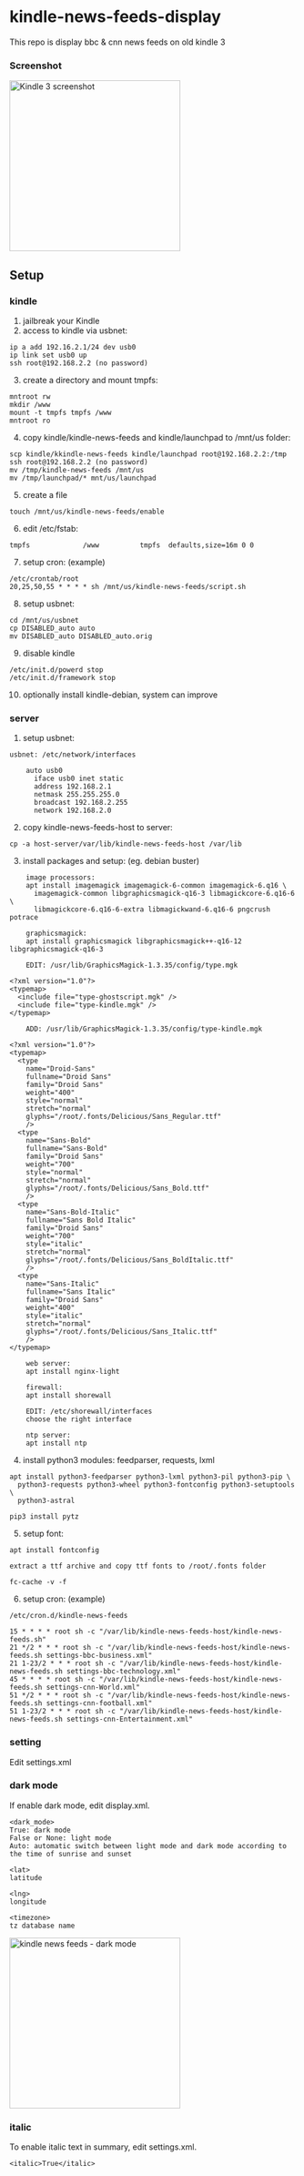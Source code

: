 # kindle-news-feeds-display
 
This repo is display bbc & cnn news feeds on old kindle 3

### Screenshot
<img src="screenshot.jpg" width="300" alt="Kindle 3 screenshot" />

## Setup
### kindle
1. jailbreak your Kindle
2. access to kindle via usbnet:
```
ip a add 192.16.2.1/24 dev usb0
ip link set usb0 up
ssh root@192.168.2.2 (no password)
```
3. create a directory and mount tmpfs:
```
mntroot rw
mkdir /www
mount -t tmpfs tmpfs /www
mntroot ro
```
4. copy kindle/kindle-news-feeds and kindle/launchpad to /mnt/us folder:
```
scp kindle/kkindle-news-feeds kindle/launchpad root@192.168.2.2:/tmp
ssh root@192.168.2.2 (no password)
mv /tmp/kindle-news-feeds /mnt/us
mv /tmp/launchpad/* mnt/us/launchpad
```
5. create a file
```
touch /mnt/us/kindle-news-feeds/enable
```
6. edit /etc/fstab: 
```
tmpfs             /www          tmpfs  defaults,size=16m 0 0
```
7. setup cron: (example)
```
/etc/crontab/root
20,25,50,55 * * * * sh /mnt/us/kindle-news-feeds/script.sh
```
8. setup usbnet:
```
cd /mnt/us/usbnet
cp DISABLED_auto auto
mv DISABLED_auto DISABLED_auto.orig
```
9. disable kindle
```
/etc/init.d/powerd stop
/etc/init.d/framework stop
```
10. optionally install kindle-debian, system can improve

### server
1. setup usbnet:
```
usbnet: /etc/network/interfaces
    
    auto usb0
      iface usb0 inet static
      address 192.168.2.1
      netmask 255.255.255.0
      broadcast 192.168.2.255
      network 192.168.2.0
```
2. copy kindle-news-feeds-host to server:
```
cp -a host-server/var/lib/kindle-news-feeds-host /var/lib
```
3. install packages and setup: (eg. debian buster)
```
    image processors:
    apt install imagemagick imagemagick-6-common imagemagick-6.q16 \
      imagemagick-common libgraphicsmagick-q16-3 libmagickcore-6.q16-6 \
      libmagickcore-6.q16-6-extra libmagickwand-6.q16-6 pngcrush potrace

    graphicsmagick:
    apt install graphicsmagick libgraphicsmagick++-q16-12 libgraphicsmagick-q16-3

    EDIT: /usr/lib/GraphicsMagick-1.3.35/config/type.mgk
      
<?xml version="1.0"?>
<typemap>
  <include file="type-ghostscript.mgk" />
  <include file="type-kindle.mgk" /> 
</typemap>

    ADD: /usr/lib/GraphicsMagick-1.3.35/config/type-kindle.mgk
       
<?xml version="1.0"?>
<typemap>
  <type
    name="Droid-Sans"
    fullname="Droid Sans"
    family="Droid Sans"
    weight="400"
    style="normal"
    stretch="normal"
    glyphs="/root/.fonts/Delicious/Sans_Regular.ttf"
    />
  <type
    name="Sans-Bold"
    fullname="Sans-Bold"
    family="Droid Sans"
    weight="700"
    style="normal"
    stretch="normal"
    glyphs="/root/.fonts/Delicious/Sans_Bold.ttf"
    />
  <type
    name="Sans-Bold-Italic"
    fullname="Sans Bold Italic"
    family="Droid Sans"
    weight="700"
    style="italic"
    stretch="normal"
    glyphs="/root/.fonts/Delicious/Sans_BoldItalic.ttf"
    />
  <type
    name="Sans-Italic"
    fullname="Sans Italic"
    family="Droid Sans"
    weight="400"
    style="italic"
    stretch="normal"
    glyphs="/root/.fonts/Delicious/Sans_Italic.ttf"
    />
</typemap>

    web server:
    apt install nginx-light

    firewall:
    apt install shorewall
    
    EDIT: /etc/shorewall/interfaces
    choose the right interface
    
    ntp server:
    apt install ntp
```
4. install python3 modules: feedparser, requests, lxml
```
apt install python3-feedparser python3-lxml python3-pil python3-pip \
  python3-requests python3-wheel python3-fontconfig python3-setuptools \
  python3-astral
    
pip3 install pytz
```
5. setup font:
```
apt install fontconfig

extract a ttf archive and copy ttf fonts to /root/.fonts folder

fc-cache -v -f
```
6. setup cron: (example)
```
/etc/cron.d/kindle-news-feeds

15 * * * * root sh -c "/var/lib/kindle-news-feeds-host/kindle-news-feeds.sh"
21 */2 * * * root sh -c "/var/lib/kindle-news-feeds-host/kindle-news-feeds.sh settings-bbc-business.xml"
21 1-23/2 * * * root sh -c "/var/lib/kindle-news-feeds-host/kindle-news-feeds.sh settings-bbc-technology.xml"
45 * * * * root sh -c "/var/lib/kindle-news-feeds-host/kindle-news-feeds.sh settings-cnn-World.xml"
51 */2 * * * root sh -c "/var/lib/kindle-news-feeds-host/kindle-news-feeds.sh settings-cnn-football.xml"
51 1-23/2 * * * root sh -c "/var/lib/kindle-news-feeds-host/kindle-news-feeds.sh settings-cnn-Entertainment.xml"
```

### setting
Edit settings.xml

### dark mode
If enable dark mode, edit display.xml.
```
<dark_mode>
True: dark mode
False or None: light mode
Auto: automatic switch between light mode and dark mode according to the time of sunrise and sunset

<lat>
latitude

<lng>
longitude

<timezone>
tz database name
```
<img src="sample_images/cnn-world-dark-mode.png" width="300" alt="kindle news feeds - dark mode" />

### italic
To enable italic text in summary, edit settings.xml.
````
<italic>True</italic>
````
